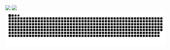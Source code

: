 <div>
  <img height="180em" src="https://github-readme-stats.vercel.app/api?username=shadyrajab&show_icons=true&theme=dark&locale=pt-br" />
  <img height="180em" src="https://github-readme-stats.vercel.app/api/top-langs/?username=shadyrajab&layout=compact&theme=dark&locale=pt-br" />
</div>

<picture>
  <source media="(prefers-color-scheme: dark)" srcset="https://raw.githubusercontent.com/srcmilenaa/srcmilenaa/output/github-contribution-grid-snake-dark.svg">
  <source media="(prefers-color-scheme: light)" srcset="https://raw.githubusercontent.com/srcmilenaa/srcmilenaa/output/github-contribution-grid-snake.svg">
  <img alt="github contribution grid snake animation" src="https://raw.githubusercontent.com/shadyrajab/shadyrajab/output/github-contribution-grid-snake.svg">
</picture>
